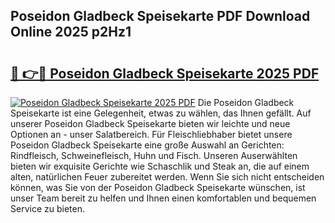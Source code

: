 ## Poseidon Gladbeck Speisekarte PDF Download Online 2025 p2Hz1

# <h2><a href="http://gc97eoo.nevu.top/?p=Poseidon+Gladbeck+Speisekarte">🔗 👉🔴 Poseidon Gladbeck Speisekarte 2025 PDF</a></h2>

[![Poseidon Gladbeck Speisekarte 2025 PDF](https://i.imgur.com/dBaPXMq.png)](http://gc97eoo.nevu.top/?p=Poseidon+Gladbeck+Speisekarte)
Die Poseidon Gladbeck Speisekarte ist eine Gelegenheit, etwas zu wählen, das Ihnen gefällt. Auf unserer Poseidon Gladbeck Speisekarte bieten wir leichte und neue Optionen an - unser Salatbereich. Für Fleischliebhaber bietet unsere Poseidon Gladbeck Speisekarte eine große Auswahl an Gerichten: Rindfleisch, Schweinefleisch, Huhn und Fisch. Unseren Auserwählten bieten wir exquisite Gerichte wie Schaschlik und Steak an, die auf einem alten, natürlichen Feuer zubereitet werden. Wenn Sie sich nicht entscheiden können, was Sie von der Poseidon Gladbeck Speisekarte wünschen, ist unser Team bereit zu helfen und Ihnen einen komfortablen und bequemen Service zu bieten.
